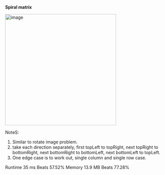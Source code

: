 **Spiral matrix**

<img width="359" alt="image" src="https://user-images.githubusercontent.com/25766765/216698826-58fba15e-6209-4b90-b122-af68939986f8.png">

NoteS:
1. Similar to rotate image problem.
2. take each direction separately, first topLeft to topRight, next topRight to bottomRight, next bottomRight to bottomLeft, next bottomLeft to topLeft.
3. One edge case is to work out, single column and single row case.

Runtime
35 ms
Beats
57.52%
Memory
13.9 MB
Beats
77.28%
